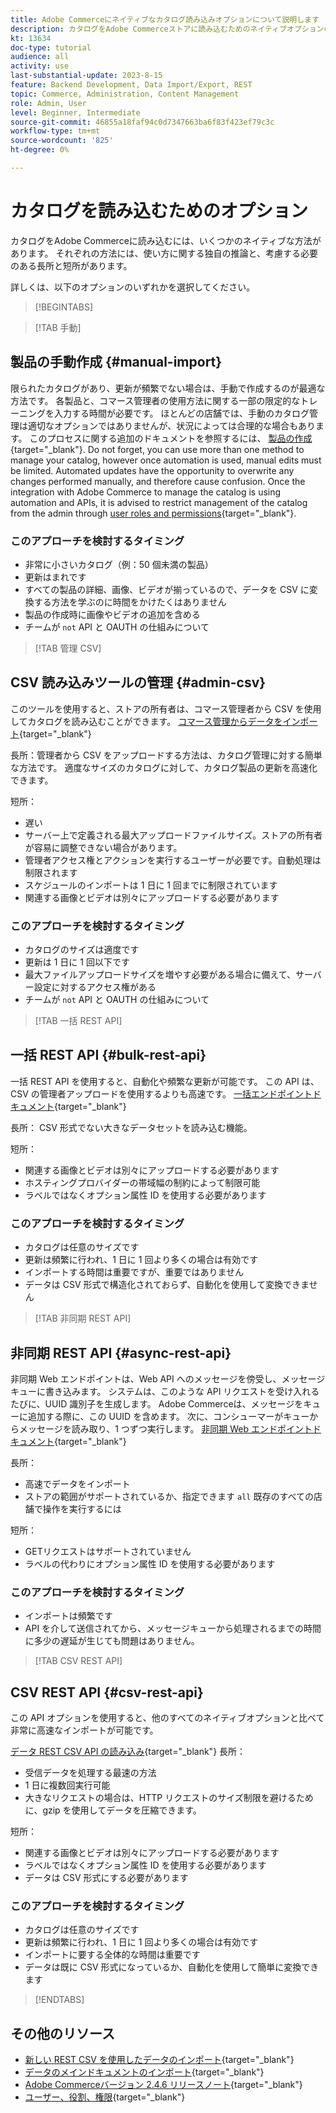 ```yaml
---
title: Adobe Commerceにネイティブなカタログ読み込みオプションについて説明します
description: カタログをAdobe Commerceストアに読み込むためのネイティブオプションのいくつかを説明します。
kt: 13634
doc-type: tutorial
audience: all
activity: use
last-substantial-update: 2023-8-15
feature: Backend Development, Data Import/Export, REST
topic: Commerce, Administration, Content Management
role: Admin, User
level: Beginner, Intermediate
source-git-commit: 46855a18faf94c0d7347663ba6f83f423ef79c3c
workflow-type: tm+mt
source-wordcount: '825'
ht-degree: 0%

---
```


# カタログを読み込むためのオプション

カタログをAdobe Commerceに読み込むには、いくつかのネイティブな方法があります。 それぞれの方法には、使い方に関する独自の推論と、考慮する必要のある長所と短所があります。

詳しくは、以下のオプションのいずれかを選択してください。

>[!BEGINTABS]

>[!TAB 手動]

## 製品の手動作成 {#manual-import}

限られたカタログがあり、更新が頻繁でない場合は、手動で作成するのが最適な方法です。 各製品と、コマース管理者の使用方法に関する一部の限定的なトレーニングを入力する時間が必要です。 ほとんどの店舗では、手動のカタログ管理は適切なオプションではありませんが、状況によっては合理的な場合もあります。 このプロセスに関する追加のドキュメントを参照するには、 [製品の作成](https://experienceleague.adobe.com/docs/commerce-admin/catalog/products/product-create.html){target="_blank"}. Do not forget, you can use more than one method to manage your catalog, however once automation is used, manual edits must be limited. Automated updates have the opportunity to overwrite any changes performed manually, and therefore cause confusion. Once the integration with Adobe Commerce to manage the catalog is using automation and APIs, it is advised to restrict management of the catalog from the admin through [user roles and permissions](https://experienceleague.adobe.com/docs/commerce-admin/systems/user-accounts/permissions-user-roles.html){target="_blank"}.



### このアプローチを検討するタイミング

- 非常に小さいカタログ（例：50 個未満の製品）
- 更新はまれです
- すべての製品の詳細、画像、ビデオが揃っているので、データを CSV に変換する方法を学ぶのに時間をかけたくはありません
- 製品の作成時に画像やビデオの追加を含める
- チームが `not` API と OAUTH の仕組みについて



>[!TAB 管理 CSV]

## CSV 読み込みツールの管理 {#admin-csv}

このツールを使用すると、ストアの所有者は、コマース管理者から CSV を使用してカタログを読み込むことができます。
[コマース管理からデータをインポート](https://experienceleague.adobe.com/docs/commerce-admin/systems/data-transfer/import/data-import.html){target="_blank"}

長所：管理者から CSV をアップロードする方法は、カタログ管理に対する簡単な方法です。 適度なサイズのカタログに対して、カタログ製品の更新を高速化できます。

短所：

- 遅い
- サーバー上で定義される最大アップロードファイルサイズ。ストアの所有者が容易に調整できない場合があります。
- 管理者アクセス権とアクションを実行するユーザーが必要です。自動処理は制限されます
- スケジュールのインポートは 1 日に 1 回までに制限されています
- 関連する画像とビデオは別々にアップロードする必要があります



### このアプローチを検討するタイミング

- カタログのサイズは適度です
- 更新は 1 日に 1 回以下です
- 最大ファイルアップロードサイズを増やす必要がある場合に備えて、サーバー設定に対するアクセス権がある
- チームが `not` API と OAUTH の仕組みについて



>[!TAB 一括 REST API]

## 一括 REST API {#bulk-rest-api}

一括 REST API を使用すると、自動化や頻繁な更新が可能です。 この API は、CSV の管理者アップロードを使用するよりも高速です。
[一括エンドポイントドキュメント](https://developer.adobe.com/commerce/webapi/rest/use-rest/bulk-endpoints/){target="_blank"}

長所： CSV 形式でない大きなデータセットを読み込む機能。

短所：

- 関連する画像とビデオは別々にアップロードする必要があります
- ホスティングプロバイダーの帯域幅の制約によって制限可能
- ラベルではなくオプション属性 ID を使用する必要があります



### このアプローチを検討するタイミング

- カタログは任意のサイズです
- 更新は頻繁に行われ、1 日に 1 回より多くの場合は有効です
- インポートする時間は重要ですが、重要ではありません
- データは CSV 形式で構造化されておらず、自動化を使用して変換できません



>[!TAB 非同期 REST API]

## 非同期 REST API {#async-rest-api}

非同期 Web エンドポイントは、Web API へのメッセージを傍受し、メッセージキューに書き込みます。 システムは、このような API リクエストを受け入れるたびに、UUID 識別子を生成します。 Adobe Commerceは、メッセージをキューに追加する際に、この UUID を含めます。 次に、コンシューマーがキューからメッセージを読み取り、1 つずつ実行します。
[非同期 Web エンドポイントドキュメント](https://developer.adobe.com/commerce/webapi/rest/use-rest/asynchronous-web-endpoints/){target="_blank"}

長所：

- 高速でデータをインポート
- ストアの範囲がサポートされているか、指定できます `all` 既存のすべての店舗で操作を実行するには

短所：

- GETリクエストはサポートされていません
- ラベルの代わりにオプション属性 ID を使用する必要があります


### このアプローチを検討するタイミング

- インポートは頻繁です
- API を介して送信されてから、メッセージキューから処理されるまでの時間に多少の遅延が生じても問題はありません。



>[!TAB CSV REST API]

## CSV REST API {#csv-rest-api}

この API オプションを使用すると、他のすべてのネイティブオプションと比べて非常に高速なインポートが可能です。

[データ REST CSV API の読み込み](https://developer.adobe.com/commerce/webapi/rest/modules/import/){target="_blank"}
長所：

- 受信データを処理する最速の方法
- 1 日に複数回実行可能
- 大きなリクエストの場合は、HTTP リクエストのサイズ制限を避けるために、gzip を使用してデータを圧縮できます。

短所：

- 関連する画像とビデオは別々にアップロードする必要があります
- ラベルではなくオプション属性 ID を使用する必要があります
- データは CSV 形式にする必要があります

### このアプローチを検討するタイミング

- カタログは任意のサイズです
- 更新は頻繁に行われ、1 日に 1 回より多くの場合は有効です
- インポートに要する全体的な時間は重要です
- データは既に CSV 形式になっているか、自動化を使用して簡単に変換できます



>[!ENDTABS]

## その他のリソース

- [新しい REST CSV を使用したデータのインポート](https://developer.adobe.com/commerce/webapi/rest/modules/import/){target="_blank"}
- [データのメインドキュメントのインポート](https://experienceleague.adobe.com/docs/commerce-admin/systems/data-transfer/import/data-import.html){target="_blank"}
- [Adobe Commerceバージョン 2.4.6 リリースノート](https://experienceleague.adobe.com/docs/commerce-operations/release/notes/adobe-commerce/2-4-6.html){target="_blank"}
- [ユーザー、役割、権限](../site-management/users-roles-permissions.md){target="_blank"}
